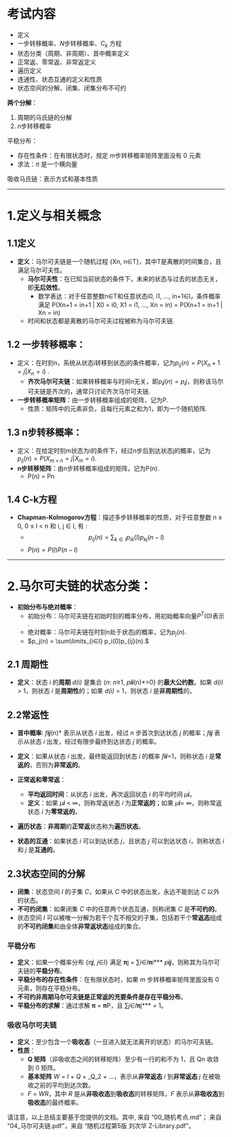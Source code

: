 
# 考试内容

- 定义  
- 一步转移概率、$N$步转移概率、$C_k$ 方程  
- 状态分类（周期、非周期）、首中概率定义  
- 正常返、零常返、非常返定义  
- 遍历定义  
- 连通性、状态互通的定义和性质  
- 状态空间的分解、闭集、闭集分布不可约  

**两个分解**：  
1. 周期的马氏链的分解  
2. $n$步转移概率  

平稳分布：  
- 存在性条件：在有限状态时，规定 $m$步转移概率矩阵里面没有 $0$ 元素  
- 求法：$π$ 是一个横向量  

吸收马氏链：表示方式和基本性质  

----

# 1.定义与相关概念

## 1.1定义

- **定义**：马尔可夫链是一个随机过程 {Xn, n∈T}，其中T是离散的时间集合，且满足马尔可夫性。
    - **马尔可夫性**：在已知当前状态的条件下，未来的状态与过去的状态无关，即**无后效性**。
        - 数学表达：对于任意整数n∈T和任意状态i0, i1, …, in+1∈I，条件概率满足 P(Xn+1 = in+1 | X0 = i0, X1 = i1, ..., Xn = in) = P(Xn+1 = in+1 | Xn = in)
    - 时间和状态都是离散的马尔可夫过程被称为马尔可夫链.

## **1.2 一步转移概率**：

- 定义：在时刻n，系统从状态i转移到状态j的条件概率，记为$p_{ij}(n) = P(X_n+1 = j | X_n = i)$ .
    - **齐次马尔可夫链**：如果转移概率与时间n无关，即$p_ij(n) = p_ij$，则称该马尔可夫链是齐次的，通常只讨论齐次马尔可夫链.
- **一步转移概率矩阵**：由一步转移概率组成的矩阵，记为P.
    - 性质：矩阵中的元素非负，且每行元素之和为1，即为一个随机矩阵.

## **1.3 n步转移概率**：
   
	
- 定义：在给定时刻m状态为i的条件下，经过n步后到达状态j的概率，记为$p_{ij}(n) = P(X_{m+n} = j | X_m = i)$.
- **n步转移矩阵**：由n步转移概率组成的矩阵，记为P(n).
     - P(n) = Pn

## 1.4 C-k方程

- **Chapman-Kolmogorov方程**：描述多步转移概率的性质，对于任意整数 n ≥ 0, 0 ≤ l < n 和 i, j ∈ I, 有 :
    - $$p_{ij}(n) = \sum_{k∈I} p_{ik}(l) p_{kj}(n-l)$$
    - $P(n) = P(l)P(n-l)$

---



# **2.马尔可夫链的状态分类**：

- **初始分布与绝对概率**：
    - 初始分布：马尔可夫链在初始时刻的概率分布，用初始概率向量$P^T(0)$表示 .
    - 绝对概率：马尔可夫链在时刻n处于状态j的概率，记为$p_j(n).$
    - $p_j(n) = \sum\limits_{i∈I} p_i(0)p_{ij}(n).$

## **2.1 周期性**

- **定义**：状态 _i_ 的**周期** _d(i)_ 是集合 {_n_: _n_≥1, _p**ii**_(n)*>0} 的**最大公约数**。如果 _d(i)_ > 1，则状态 _i_ 是**周期性**的；如果 _d(i)_ = 1，则状态 _i_ 是**非周期性**的。

## **2.2常返性**

- **首中概率**: _f**ij**_(n)* 表示从状态 _i_ 出发，经过 _n_ 步首次到达状态 _j_ 的概率；_f**ij**_ 表示从状态 _i_ 出发，经过有限步最终到达状态 _j_ 的概率。
    
- **定义**：如果从状态 _i_ 出发，最终能返回到状态 _i_ 的概率 _f**ii**_=1，则称状态 _i_ 是**常返的**，否则为**非常返的**。
    
- **正常返和零常返**：
    
    - **平均返回时间**：从状态 _i_ 出发，再次返回状态 _i_ 的平均时间 _μ**i**_。
    - **定义**：如果 _μ**i**_ < ∞，则称常返状态 _i_ 为**正常返的**；如果 _μ**i**_= ∞，则称常返状态 _i_ 为**零常返的**。
- **遍历状态**：**非周期**的**正常返**状态称为**遍历状态**。
    
- **状态的互通**：如果状态 _i_ 可以到达状态 _j_，且状态 _j_ 可以到达状态 _i_，则称状态 _i_ 和 _j_ 是**互通的**。
    

## **2.3状态空间的分解**

- **闭集**：状态空间 _I_ 的子集 _C_，如果从 _C_ 中的状态出发，永远不能到达 _C_ 以外的状态。
- **不可约闭集**：如果闭集 _C_ 中的任意两个状态互通，则称闭集 _C_ 是**不可约的**。
- 状态空间 _I_ 可以被唯一分解为若干个互不相交的子集，包括若干个**常返态**组成的**不可约闭集**和由全体**非常返状态**组成的集合。

### **平稳分布**

- **定义**：如果一个概率分布 {_π**j**_, _j_∈_I_} 满足 **π**j = ∑_i_∈_I_**π**i*** _p**ij**_，则称其为马尔可夫链的**平稳分布**。
- **平稳分布的存在性条件**：在有限状态时，如果 _m_ 步转移概率矩阵里面没有 0 元素，则存在平稳分布。
- **不可约非周期马尔可夫链是正常返的充要条件是存在平稳分布**。
- **平稳分布的求解**：通过求解 **π** = **π**P，且 ∑_j_∈_I_**π**j*** = 1。

### **吸收马尔可夫链**

- **定义**：至少包含一个**吸收态**（一旦进入就无法离开的状态）的马尔可夫链。
- **性质**：
    - **Q 矩阵**（非吸收态之间的转移矩阵）至少有一行的和不为 1，且 Qn 收敛到 0 矩阵。
    - **基本矩阵** _W_ = _I_ + _Q_ + _Q_2 + ...，表示从**非常返态** _i_ 到**非常返态** _j_ 在被吸收之前的平均到达次数。
    - _F_ = _WR_，其中 _R_ 是从**非吸收态**到**吸收态**的转移矩阵，_F_ 表示从**非吸收态**到**吸收态**的最终概率。

请注意，以上总结主要基于您提供的文档。其中, 来自 “00_随机考点.md”； 来自 “04_马尔可夫链.pdf”，来自 “随机过程第5版 刘次华 Z-Library.pdf”。